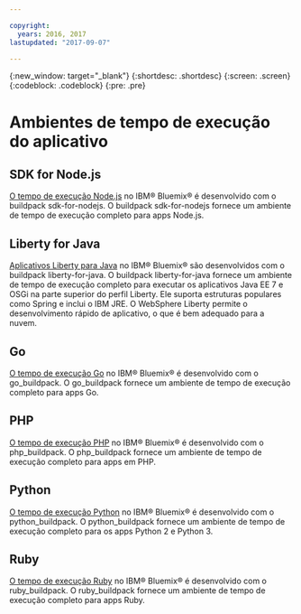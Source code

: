 ```yaml
---

copyright:
  years: 2016, 2017
lastupdated: "2017-09-07"

---
```


{:new_window: target="_blank"}
{:shortdesc: .shortdesc}
{:screen: .screen}
{:codeblock: .codeblock}
{:pre: .pre}

# Ambientes de tempo de execução do aplicativo

## SDK for Node.js

[O tempo de execução Node.js](../../runtimes/nodejs/index.html) no IBM® Bluemix® é
desenvolvido com o buildpack sdk-for-nodejs. O buildpack sdk-for-nodejs fornece um ambiente de tempo de execução completo para apps Node.js.

## Liberty for Java

[Aplicativos Liberty para Java](../../runtimes/liberty/index.html) no IBM®
Bluemix® são desenvolvidos com o buildpack liberty-for-java. O buildpack liberty-for-java fornece um ambiente de tempo de execução completo para executar os aplicativos Java EE 7 e OSGi na parte superior do perfil Liberty. Ele suporta estruturas populares como Spring e inclui o IBM JRE. O WebSphere Liberty permite o desenvolvimento rápido de aplicativo, o que é bem adequado para a nuvem.

## Go

[O tempo de execução Go](../../runtimes/go/index.html) no IBM® Bluemix® é desenvolvido
com o go_buildpack. O go_buildpack fornece um ambiente de tempo de execução completo para apps Go. 

## PHP

[O tempo de execução PHP](../../runtimes/php/index.html) no IBM® Bluemix® é
desenvolvido com o php_buildpack. O php_buildpack fornece um ambiente de tempo de execução completo para apps em PHP. 

## Python

[O tempo de execução Python](../../runtimes/python/index.html) no IBM® Bluemix® é
desenvolvido com o python_buildpack. O python_buildpack fornece um ambiente de tempo de execução completo para os apps Python 2 e Python 3.

## Ruby

[O tempo de execução Ruby](../../runtimes/ruby/index.html) no IBM® Bluemix® é
desenvolvido com o ruby_buildpack. O ruby_buildpack fornece um ambiente de tempo de execução completo para apps Ruby.

